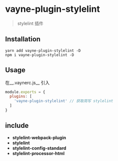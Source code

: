 # vayne-plugin-stylelint
> stylelint 插件

## Installation
```
yarn add vayne-plugin-stylelint -D
npm i vayne-plugin-stylelint -D
```
## Usage
在__.vaynerc.js__ 引入
```js
module.exports = {
  plugins: [
    'vayne-plugin-stylelint' // 获取简写 stylelint
  ]
}
```

## include
* __stylelint-webpack-plugin__ 
* __stylelint__ 
* __stylelint-config-standard__ 
* __stylelint-processor-html__ 